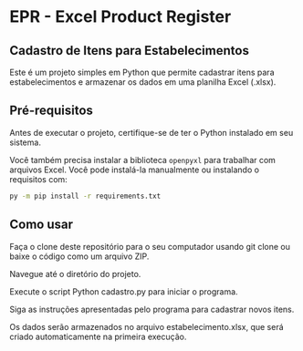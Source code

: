 # EPR - Excel Product Register
## Cadastro de Itens para Estabelecimentos

Este é um projeto simples em Python que permite cadastrar itens para estabelecimentos e armazenar os dados em uma planilha Excel (.xlsx).

## Pré-requisitos

Antes de executar o projeto, certifique-se de ter o Python instalado em seu sistema.

Você também precisa instalar a biblioteca `openpyxl` para trabalhar com arquivos Excel. Você pode instalá-la manualmente ou instalando o requisitos com:

```bash
py -m pip install -r requirements.txt
```
## Como usar

Faça o clone deste repositório para o seu computador usando git clone ou baixe o código como um arquivo ZIP.

Navegue até o diretório do projeto.

Execute o script Python cadastro.py para iniciar o programa.

Siga as instruções apresentadas pelo programa para cadastrar novos itens.

Os dados serão armazenados no arquivo estabelecimento.xlsx, que será criado automaticamente na primeira execução.